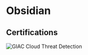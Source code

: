 # Obsidian

## Certifications


![GIAC Cloud Threat Detection](https://www.credly.com/badges/a81eb406-7b24-4b70-b8c5-2a0714d9e13d/public_url)
